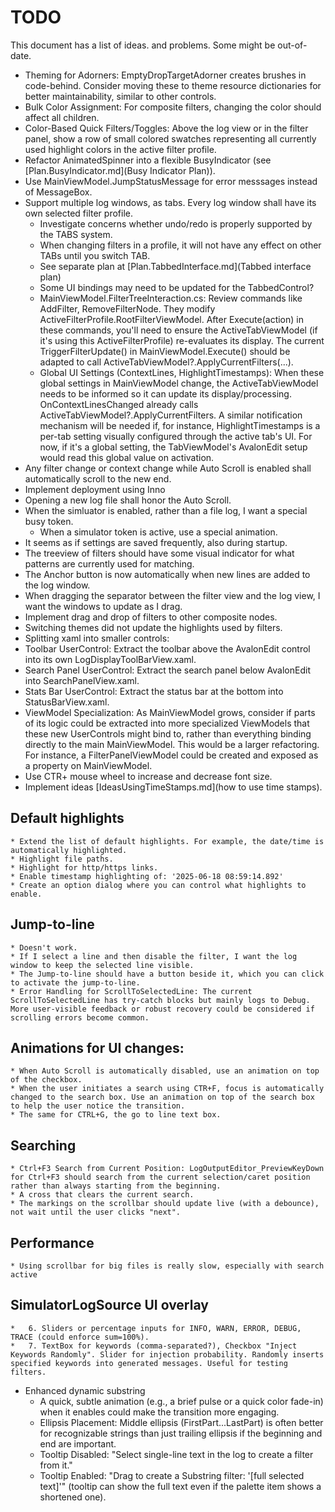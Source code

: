 # TODO

This document has a list of ideas. and problems. Some might be out-of-date.

* Theming for Adorners: EmptyDropTargetAdorner creates brushes in code-behind. Consider moving these to theme resource dictionaries for better maintainability, similar to other controls.
* Bulk Color Assignment: For composite filters, changing the color should affect all children.
* Color-Based Quick Filters/Toggles: Above the log view or in the filter panel, show a row of small colored swatches representing all currently used highlight colors in the active filter profile.
* Refactor AnimatedSpinner into a flexible BusyIndicator (see [Plan.BusyIndicator.md](Busy Indicator Plan)).
* Use MainViewModel.JumpStatusMessage for error messsages instead of MessageBox.
* Support multiple log windows, as tabs. Every log window shall have its own selected filter profile.
    * Investigate concerns whether undo/redo is properly supported by the TABS system.
    * When changing filters in a profile, it will not have any effect on other TABs until you switch TAB.
    * See separate plan at [Plan.TabbedInterface.md](Tabbed interface plan)
    * Some UI bindings may need to be updated for the TabbedControl?
    * MainViewModel.FilterTreeInteraction.cs: Review commands like AddFilter, RemoveFilterNode. They modify ActiveFilterProfile.RootFilterViewModel. After Execute(action) in these commands, you'll need to ensure the ActiveTabViewModel (if it's using this ActiveFilterProfile) re-evaluates its display. The current TriggerFilterUpdate() in MainViewModel.Execute() should be adapted to call ActiveTabViewModel?.ApplyCurrentFilters(...).
    * Global UI Settings (ContextLines, HighlightTimestamps): When these global settings in MainViewModel change, the ActiveTabViewModel needs to be informed so it can update its display/processing. OnContextLinesChanged already calls ActiveTabViewModel?.ApplyCurrentFilters. A similar notification mechanism will be needed if, for instance, HighlightTimestamps is a per-tab setting visually configured through the active tab's UI. For now, if it's a global setting, the TabViewModel's AvalonEdit setup would read this global value on activation.
* Any filter change or context change while Auto Scroll is enabled shall automatically scroll to the new end.
* Implement deployment using Inno
* Opening a new log file shall honor the Auto Scroll.
* When the simluator is enabled, rather than a file log, I want a special busy token.
    * When a simulator token is active, use a special animation.
* It seems as if settings are saved frequently, also during startup.
* The treeview of filters should have some visual indicator for what patterns are currently used for matching.
* The Anchor button is now automatically when new lines are added to the log window.
* When dragging the separator between the filter view and the log view, I want the windows to update as I drag.
* Implement drag and drop of filters to other composite nodes.
* Switching themes did not update the highlights used by filters.
* Splitting xaml into smaller controls:
*   Toolbar UserControl: Extract the toolbar above the AvalonEdit control into its own LogDisplayToolBarView.xaml.
*   Search Panel UserControl: Extract the search panel below AvalonEdit into SearchPanelView.xaml.
*   Stats Bar UserControl: Extract the status bar at the bottom into StatusBarView.xaml.
* ViewModel Specialization: As MainViewModel grows, consider if parts of its logic could be extracted into more specialized ViewModels that these new UserControls might bind to, rather than everything binding directly to the main MainViewModel. This would be a larger refactoring. For instance, a FilterPanelViewModel could be created and exposed as a property on MainViewModel.
* Use CTR+ mouse wheel to increase and decrease font size.
* Implement ideas [IdeasUsingTimeStamps.md](how to use time stamps).

## Default highlights
    * Extend the list of default highlights. For example, the date/time is automatically highlighted.
    * Highlight file paths.
    * Highlight for http/https links.
    * Enable timestamp highlighting of: '2025-06-18 08:59:14.892'
    * Create an option dialog where you can control what highlights to enable.

## Jump-to-line
    * Doesn't work.
    * If I select a line and then disable the filter, I want the log window to keep the selected line visible.
    * The Jump-to-line should have a button beside it, which you can click to activate the jump-to-line.
    * Error Handling for ScrollToSelectedLine: The current ScrollToSelectedLine has try-catch blocks but mainly logs to Debug. More user-visible feedback or robust recovery could be considered if scrolling errors become common.

## Animations for UI changes:
    * When Auto Scroll is automatically disabled, use an animation on top of the checkbox.
    * When the user initiates a search using CTR+F, focus is automatically changed to the search box. Use an animation on top of the search box to help the user notice the transition.
    * The same for CTRL+G, the go to line text box.

## Searching
    * Ctrl+F3 Search from Current Position: LogOutputEditor_PreviewKeyDown for Ctrl+F3 should search from the current selection/caret position rather than always starting from the beginning.
    * A cross that clears the current search.
    * The markings on the scrollbar should update live (with a debounce), not wait until the user clicks "next".

## Performance
    * Using scrollbar for big files is really slow, especially with search active

## SimulatorLogSource UI overlay
    *   6. Sliders or percentage inputs for INFO, WARN, ERROR, DEBUG, TRACE (could enforce sum=100%).
    *   7. TextBox for keywords (comma-separated?), Checkbox "Inject Keywords Randomly". Slider for injection probability. Randomly inserts specified keywords into generated messages. Useful for testing filters.

* Enhanced dynamic substring
    * A quick, subtle animation (e.g., a brief pulse or a quick color fade-in) when it enables could make the transition more engaging.
    * Ellipsis Placement: Middle ellipsis (FirstPart...LastPart) is often better for recognizable strings than just trailing ellipsis if the beginning and end are important.
    * Tooltip Disabled: "Select single-line text in the log to create a filter from it."
    * Tooltip Enabled: "Drag to create a Substring filter: '[full selected text]'" (tooltip can show the full text even if the palette item shows a shortened one).
